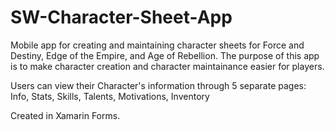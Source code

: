 # SW-Character-Sheet-App

Mobile app for creating and maintaining character sheets for Force and Destiny, Edge of the Empire, and Age of Rebellion.
The purpose of this app is to make character creation and character maintainance easier for players.

Users can view their Character's information through 5 separate pages: Info, Stats, Skills, Talents, Motivations, Inventory

Created in Xamarin Forms.
